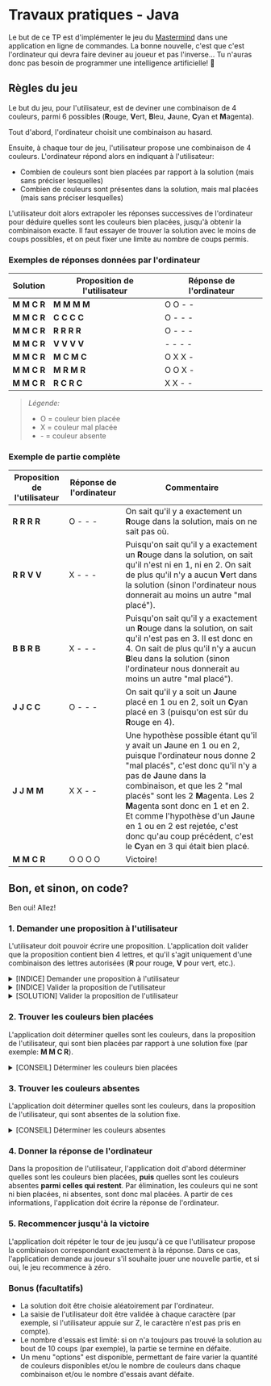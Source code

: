 # Travaux pratiques - Java

Le but de ce TP est d'implémenter le jeu du [Mastermind](https://fr.wikipedia.org/wiki/Mastermind) dans une application en ligne de commandes. La bonne nouvelle, c'est que c'est l'ordinateur qui devra faire deviner au joueur et pas l'inverse... Tu n'auras donc pas besoin de programmer une intelligence artificielle! 🥳

## Règles du jeu

Le but du jeu, pour l'utilisateur, est de deviner une combinaison de 4 couleurs, parmi 6 possibles (**R**ouge, **V**ert, **B**leu, **J**aune, **C**yan et **M**agenta).

Tout d'abord, l'ordinateur choisit une combinaison au hasard.

Ensuite, à chaque tour de jeu, l'utilisateur propose une combinaison de 4 couleurs. L'ordinateur répond alors en indiquant à l'utilisateur:

- Combien de couleurs sont bien placées par rapport à la solution (mais sans préciser lesquelles)
- Combien de couleurs sont présentes dans la solution, mais mal placées (mais sans préciser lesquelles)

L'utilisateur doit alors extrapoler les réponses successives de l'ordinateur pour déduire quelles sont les couleurs bien placées, jusqu'à obtenir la combinaison exacte. Il faut essayer de trouver la solution avec le moins de coups possibles, et on peut fixer une limite au nombre de coups permis.

### Exemples de réponses données par l'ordinateur

| Solution | Proposition de l'utilisateur | Réponse de l'ordinateur |
| --- | --- | --- |
| **M M C R** | **M M M M** | O O - - |
| **M M C R** | **C C C C** | O - - - |
| **M M C R** | **R R R R** | O - - - |
| **M M C R** | **V V V V** | - - - - |
| **M M C R** | **M C M C** | O X X - |
| **M M C R** | **M R M R** | O O X - |
| **M M C R** | **R C R C** | X X - - |

> _Légende:_
> - O = couleur bien placée
> - X = couleur mal placée
> - \- = couleur absente

### Exemple de partie complète

| Proposition de l'utilisateur | Réponse de l'ordinateur | Commentaire |
| --- | --- | --- |
| **R R R R** | O - - - | On sait qu'il y a exactement un **R**ouge dans la solution, mais on ne sait pas où. |
| **R R V V** | X - - - | Puisqu'on sait qu'il y a exactement un **R**ouge dans la solution, on sait qu'il n'est ni en 1, ni en 2. On sait de plus qu'il n'y a aucun **V**ert dans la solution (sinon l'ordinateur nous donnerait au moins un autre "mal placé"). |
| **B B R B** | X - - - | Puisqu'on sait qu'il y a exactement un **R**ouge dans la solution, on sait qu'il n'est pas en 3. Il est donc en 4. On sait de plus qu'il n'y a aucun **B**leu dans la solution (sinon l'ordinateur nous donnerait au moins un autre "mal placé"). |
| **J J C C** | O - - - | On sait qu'il y a soit un **J**aune placé en 1 ou en 2, soit un **C**yan placé en 3 (puisqu'on est sûr du **R**ouge en 4). |
| **J J M M** | X X - - | Une hypothèse possible étant qu'il y avait un **J**aune en 1 ou en 2, puisque l'ordinateur nous donne 2 "mal placés", c'est donc qu'il n'y a pas de **J**aune dans la combinaison, et que les 2 "mal placés" sont les 2 **M**agenta. Les 2 **M**agenta sont donc en 1 et en 2. Et comme l'hypothèse d'un **J**aune en 1 ou en 2 est rejetée, c'est donc qu'au coup précédent, c'est le **C**yan en 3 qui était bien placé. |
| **M M C R** | O O O O | Victoire! |

## Bon, et sinon, on code?

Ben oui! Allez!

### 1. Demander une proposition à l'utilisateur

L'utilisateur doit pouvoir écrire une proposition. L'application doit valider que la proposition contient bien 4 lettres, et qu'il s'agit uniquement d'une combinaison des lettres autorisées (**R** pour rouge, **V** pour vert, etc.).

<details>
  <summary>[INDICE] Demander une proposition à l'utilisateur</summary>

  [Utilisation de la classe Scanner](https://koor.fr/Java/Tutorial/java_regular_expression_scanner.wp)
</details>

<details>
  <summary>[INDICE] Valider la proposition de l'utilisateur</summary>

  [Utilisation de l'API Regex](https://cyberzoide.developpez.com/tutoriels/java/regex/)
</details>

<details>
  <summary>[SOLUTION] Valider la proposition de l'utilisateur</summary>

  `^[RVBJCM]{4}$`
</details>

### 2. Trouver les couleurs bien placées

L'application doit déterminer quelles sont les couleurs, dans la proposition de l'utilisateur, qui sont bien placées par rapport à une solution fixe (par exemple: **M M C R**).

<details>
  <summary>[CONSEIL] Déterminer les couleurs bien placées</summary>

  Puisque l'ordinateur répond uniquement par un nombre de couleurs bien placées, il suffit de les compter.
</details>

### 3. Trouver les couleurs absentes

L'application doit déterminer quelles sont les couleurs, dans la proposition de l'utilisateur, qui sont absentes de la solution fixe.

<details>
  <summary>[CONSEIL] Déterminer les couleurs absentes</summary>

  Puisque l'ordinateur répond uniquement par un nombre de couleurs absentes, il suffit de les compter.
</details>

### 4. Donner la réponse de l'ordinateur

Dans la proposition de l'utilisateur, l'application doit d'abord déterminer quelles sont les couleurs bien placées, **puis** quelles sont les couleurs absentes **parmi celles qui restent**. Par élimination, les couleurs qui ne sont ni bien placées, ni absentes, sont donc mal placées. A partir de ces informations, l'application doit écrire la réponse de l'ordinateur.

### 5. Recommencer jusqu'à la victoire

L'application doit répéter le tour de jeu jusqu'à ce que l'utilisateur propose la combinaison correspondant exactement à la réponse. Dans ce cas, l'application demande au joueur s'il souhaite jouer une nouvelle partie, et si oui, le jeu recommence à zéro.

### Bonus (facultatifs)

- La solution doit être choisie aléatoirement par l'ordinateur.
- La saisie de l'utilisateur doit être validée à chaque caractère (par exemple, si l'utilisateur appuie sur Z, le caractère n'est pas pris en compte).
- Le nombre d'essais est limité: si on n'a toujours pas trouvé la solution au bout de 10 coups (par exemple), la partie se termine en défaite.
- Un menu "options" est disponible, permettant de faire varier la quantité de couleurs disponibles et/ou le nombre de couleurs dans chaque combinaison et/ou le nombre d'essais avant défaite.
